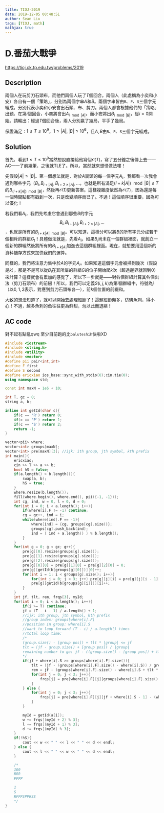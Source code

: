 ```yaml
---
title: TIOJ-2019
date: 2019-12-05 00:48:51
author: Sean Liu
tags: [TIOJ, math]
mathjax: true
---
```


# D.番茄大戰爭

https://tioj.ck.tp.edu.tw/problems/2019

## Description
兩個人在玩剪刀石頭布，而他們兩個人玩了$T$個回合。兩個人（此處稱為小奕和小安）各自有一個「策略」，分別為兩個字串$A$和$B$。兩個字串皆由`R`、`P`、`S`三個字元組成，分別代表小奕和小安會出石頭、布、剪刀。兩個人都會根據他們的「策略」出題，在第$i$個回合，小奕將會出$A _ {i \mod {|A|}}$，而小安將出$B _ {i \mod{|B|}}$，從$i = 0$開始。請輸出：經過$T$個回合後，兩人分別贏了幾局，平手了幾局。

保證滿足：$1 \leq T \leq 10^9$，$1 \leq |A|, |B| \leq 10^6$，且$A, B$由`R`、`P`、`S`三個字元組成。

## Solution
首先，看到$1 \leq T \leq 10^9$當然想說直接給他寫個$\mathcal{O}(T)$，寫了五分鐘之後傳上去——AC——了前幾筆，之後就TLE了。所以，當然就來想怪做法嘍！ 

先假設$|A| \leq |B|$。第一個想法就是，對於$A$裏頭的每一個字元$A_i$，我都看一次我會遇到哪些字元（$B_i, B _ {i + |A|}, B _ {i + 2\times|A|}, \dots$，也就是所有滿足$(i + k|A|) \mod{|B|} \leq T$的$B _ {(i + k|A|)\mod{|B|}}$，然後再$\mathcal{O}(1)$更新答案。這樣複雜度依然為$\mathcal{O}(T)$，因為還是每一個時間點都有戳到一次，只是改變順序而已了。不過！這個順序很重要，因為可以優化！

若我們看$A_i$，我們先考慮它會遇到那些$B$的字元$$B_i, B _ {i + |A|}, B _ {i + 2\times|A|}, \dots $$，也就是所有的$B _ {i + k|A| \mod{|B|}}$。可以知道，這樣分可以將$B$的所有字元分成若干個相斥的群組$G_t$！具體做法就是，先看$A_i$，如果$B_i$尚未在一個群組裡面，就創立一個新的群組然後將所有的$B _ {i + k|A|}$加進去這個群組裡面。現在，就想要用這個新的資料儲存方式來加快我們的運算。

同樣的，我們將注意力集中於$A$的字元$A_i$。如果知道這個字元會被掃到幾次（假設是$k$），那是不是可以從$B_i$在其所屬的群組$G$的位子開始爬$k$次（超過邊界就回到$0$）來計算？這樣就會有累加的感覺了，所以下一步就是——對各個群組計算其各個出法（剪刀石頭布）的前綴！所以，我們可以定義$S(i, j, k)$為第$i$個群組中，符號為$j$（以$0,1,2$表示，對應到剪刀石頭布各一），前$k$個位置的前綴和。

大致的想法知道了，就可以開始去處理細節了！這題細節頗多，彷彿魚刺，得小心！不過，越多魚刺的魚往往更為鮮甜，勿以此而退縮！

## AC code
對不起有點亂qwq 至少目前跑的比`baluteshih`快啦XD

``` cpp
#include <iostream>
#include <string.h>
#include <utility>
#include <vector>
#define pii pair<int,int>
#define F first
#define S second
#define ericxiao ios_base::sync_with_stdio(0);cin.tie(0);
using namespace std;

const int maxN = 1e6 + 10;

int T, gc = 0;
string a, b;

inline int getId(char c){
    if(c == 'R') return 0;
    if(c == 'P') return 1;
    if(c == 'S') return 2;
    return -1;
}

vector<pii> where;
vector<int> groups[maxN];
vector<int> pre[maxN][3]; //ijk: ith group, jth symbol, kth prefix
int main(){
    ericxiao;
    cin >> T >> a >> b;
    bool hS = false;
    if(a.length() > b.length()){
        swap(a, b);
        hS = true;
    }
    where.resize(b.length());
    fill(where.begin(), where.end(), pii({-1, -1}));
    int cg, ind, w = 0, l = 0, d = 0;
    for(int i = 0; i < a.length(); i++){
        if(where[i].F != -1) continue;
        cg = gc++, ind = i;
        while(where[ind].F == -1){
            where[ind] = {cg, groups[cg].size()};
            groups[cg].push_back(ind);
            ind = ( ind + a.length() ) % b.length();
        }
    }
    for(int g = 0; g < gc; g++){
        pre[g][0].resize(groups[g].size());
        pre[g][1].resize(groups[g].size());
        pre[g][2].resize(groups[g].size());
        pre[g][0][0] = pre[g][1][0] = pre[g][2][0] = 0;
        pre[g][getId(b[groups[g][0]])][0]++;
        for(int i = 1; i < groups[g].size(); i++){
            for(int j = 0; j < 3; j++) pre[g][j][i] = pre[g][j][i - 1];
            pre[g][getId(b[groups[g][i]])][i]++;
        }
    }
    int jf, tlt, rem, frqs[3], myId;
    for(int i = 0; i < a.length(); i++){
        if(i >= T) continue;
        jf = (T - i - 1) / a.length() + 1;
        //ijk: ith group, jth symbol, kth prefix
        //group index: groups[where[i].F]
        //position in group: where[i].S
        //want to loop forward (T - i) / a.length() times
        //total loop time:
        /*
        (group.size() - [group pos]) + tlt * |group| <= jf
        tlt = (jf - group.size() + [group pos]) / |group|
        remaining number to go: jf - ((group.size() - [group pos]) + tlt * |group|)
        */
        if(jf + where[i].S >= groups[where[i].F].size()){
            tlt = (jf - (groups[where[i].F].size() - where[i].S)) / groups[where[i].F].size();
            rem = jf - (groups[where[i].F].size() - where[i].S + tlt * groups[where[i].F].size());
            for(int j = 0; j < 3; j++){
                frqs[j] = pre[where[i].F][j][groups[where[i].F].size() - 1] * (tlt + 1) + (rem ? pre[where[i].F][j][rem - 1] : 0) - (where[i].S ? pre[where[i].F][j][where[i].S - 1] : 0);
            }
        } else {
            for(int j = 0; j < 3; j++){
                frqs[j] = pre[where[i].F][j][jf + where[i].S - 1] - (where[i].S ? pre[where[i].F][j][where[i].S - 1] : 0);
            }
        }

        myId = getId(a[i]);
        w += frqs[(myId + 2) % 3];
        l += frqs[(myId + 1) % 3];
        d += frqs[(myId) % 3];
    }
    if(!hS){
        cout << w << " " << l << " " << d << endl;
    } else {
        cout << l << " " << w << " " << d << endl;
    }

    /*
    100
    RRR
    PPPP

    1
    S
    RPPPSPPRSS
    */
}
```
